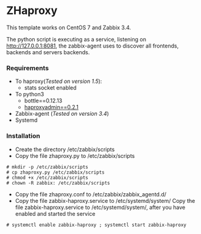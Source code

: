 # ZHaproxy

This template works on CentOS 7 and Zabbix 3.4.

The python script is executing as a service, listening on http://127.0.0.1:8081, the  zabbix-agent uses to discover all frontends, backends and servers backends.

### Requirements
 - To haproxy(_Tested on version 1.5_):
   -   stats socket enabled
 - To python3
   - bottle==0.12.13
   - [haproxyadmin==0.2.1](http://haproxyadmin.readthedocs.io/en/latest/)
 - Zabbix-agent (_Tested on version 3.4_)
 - Systemd

### Installation
- Create the directory /etc/zabbix/scripts
- Copy the file zhaproxy.py to /etc/zabbix/scripts
```console
# mkdir -p /etc/zabbix/scripts
# cp zhaproxy.py /etc/zabbix/scripts
# chmod +x /etc/zabbix/scripts
# chown -R zabbix: /etc/zabbix/scripts
```
- Copy the file zhaproxy.conf to /etc/zabbix/zabbix_agentd.d/
- Copy the file zabbix-haproxy.service to /etc/systemd/system/ Copy the file zabbix-haproxy.service to /etc/systemd/system/, after you have enabled and started the service
```console
# systemctl enable zabbix-haproxy ; systemctl start zabbix-haproxy
```


